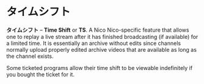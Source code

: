 # タイムシフト

**タイムシフト** – **Time Shift** or **TS**. A Nico Nico-specific feature that allows one to replay a live stream after it has finished broadcasting (if available) for a limited time. It is essentially an archive without edits since channels normally upload properly edited archive videos that are available as long as the channel exists.  
  
Some ticketed programs allow their time shift to be viewable indefinitely if you bought the ticket for it.
